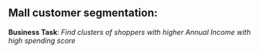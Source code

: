 ## Mall customer segmentation:

**Business Task**:
*Find clusters of shoppers with higher Annual Income with high spending score*

